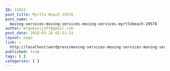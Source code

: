 ```yaml
---
ID: 12823
post_title: Myrtle Beach 29578
post_name: >
  moving-services-moving-services-moving-services-myrtlebeach-29578
author: mrgabonijeff@gmail.com
post_date: 2018-03-28 01:51:33
layout: page
link: >
  http://localhost/wordpress/moving-services-moving-services-moving-services-myrtlebeach-29578/
published: true
tags: [ ]
categories: [ ]
---
```

